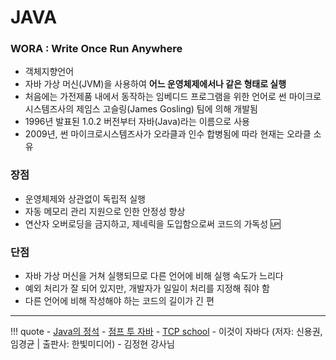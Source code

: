 # JAVA

### WORA : Write Once Run Anywhere

- 객체지향언어
- 자바 가상 머신(JVM)을 사용하여 **어느 운영체제에서나 같은 형태로 실행**
- 처음에는 가전제품 내에서 동작하는 임베디드 프로그램을 위한 언어로 썬 마이크로시스템즈사의 제임스 고슬링(James Gosling) 팀에 의해 개발됨
- 1996년 발표된 1.0.2 버전부터 자바(Java)라는 이름으로 사용
- 2009년, 썬 마이크로시스템즈사가 오라클과 인수 합병됨에 따라 현재는 오라클 소유

### 장점
- 운영체제와 상관없이 독립적 실행
- 자동 메모리 관리 지원으로 인한 안정성 향상
- 연산자 오버로딩을 금지하고, 제네릭을 도입함으로써 코드의 가독성 :up:

### 단점
- 자바 가상 머신을 거쳐 실행되므로 다른 언어에 비해 실행 속도가 느리다
- 예외 처리가 잘 되어 있지만, 개발자가 일일이 처리를 지정해 줘야 함
- 다른 언어에 비해 작성해야 하는 코드의 길이가 긴 편

---

!!! quote
    - [Java의 정석](https://github.com/castello/javajungsuk_basic/tree/master)
    - [점프 투 자바](https://wikidocs.net/book/31)
    - [TCP school](http://www.tcpschool.com/java/intro)
    - 이것이 자바다 (저자: 신용권, 임경균 | 출판사: 한빛미디어)
    - 김정현 강사님